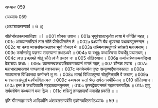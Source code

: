 अध्यायः 059

(अध्यायः 059

(अथांशावतरणपर्व ॥ 6 ॥)

सौतेर्भारतकथनप्रतिज्ञा ॥ 1 ॥
001	शौनक उवाच ।
001a	भृगुवंशात्प्रभृत्येव त्वया मे कीर्तितं महत् ।
001c	आख्यानमखिलं तात सौते प्रीतोऽस्मितेन ते ॥
002a	प्रक्ष्यामि चैव भूयस्त्वां यथावत्सूतनन्दन ।
002c	याः कथा व्याससंपन्नास्ताश्च भूयो विचक्ष्व मे ॥
003a	तस्मिन्परमदुष्पारे सर्पसत्रे महात्मनाम् ।
003c	कर्मान्तरेषु यज्ञस्य सदस्यानां तथाऽध्वरे ॥
004a	या बभूवुः कथाश्चित्रा येष्वर्थेषु यथातथम् ।
004c	त्वत्त इच्छामहे श्रोतुं सौते त्वं वै प्रचक्ष्व नः ॥
005	सौतिरुवाच ।
006a	कर्मान्तरेष्वकथयन्द्विजा वेदाश्रयाः कथाः ।
006c	व्यासस्त्वकथयच्चित्रमाख्यानं भारतं महत् ॥
007	शौनक उवाच ।
007a	महाभारतमाख्यानं पाण्डवानां यशस्करम् ।
007c	जनमेजयेन पृष्टः सन्कृष्णद्वैपायनस्तदा ॥
008a	श्रावयामास विधिवत्तदा कर्मान्तरे तु सः ।
008c	तामहं विधिवत्पुण्यां श्रोतुमिच्छामि वै कथाम् ॥
009a	मनःसागरसंभूतां महर्षेर्भावितात्मनः ।
009c	कथयस्व सतां श्रेष्ठ सर्वरत्नमयीमिमाम् ॥
010	सौतिरुवाच ।
010a	हन्त ते कथयिष्यामि महदाख्यानमुत्तमम् ।
010c	कृष्णद्वैपायनमतं महाभारतमादितः ॥
011a	शृणु सर्वमशेषेण कथ्यमानं मया द्विज ।
011c	शंसितुं तन्महान्हर्षो ममापीह प्रवर्तते ॥ ॥

इति श्रीमन्महाभारते आदिपर्वणि अंशावतरणपर्वणि एकोनषष्टितमोऽध्यायः ॥ 59 ॥
